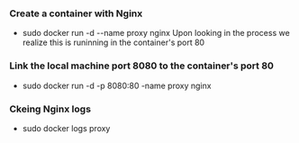### Create a container with Nginx
* sudo docker run -d --name proxy nginx
Upon looking in the process we realize this is runinning in the container's port 80

### Link the local machine port 8080 to the container's port 80
* sudo docker run -d -p 8080:80 -name proxy nginx

### Ckeing Nginx logs
* sudo docker logs proxy
